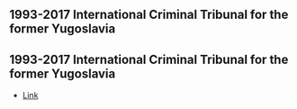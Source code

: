 ## 1993-2017 International Criminal Tribunal for the former Yugoslavia

## 1993-2017 International Criminal Tribunal for the former Yugoslavia
- [Link](https://en.wikipedia.org/wiki/International_Criminal_Tribunal_for_the_former_Yugoslavia)